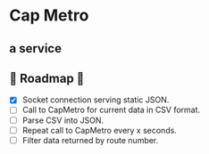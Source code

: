 # Cap Metro
## a service


## 🚌  Roadmap 🚌

- [x] Socket connection serving static JSON.
- [ ] Call to CapMetro for current data in CSV format.
- [ ] Parse CSV into JSON.
- [ ] Repeat call to CapMetro every x seconds.
- [ ] Filter data returned by route number.
